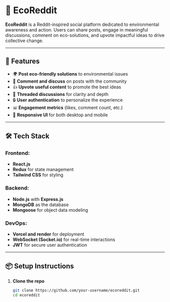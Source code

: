 # 🌱 EcoReddit

**EcoReddit** is a Reddit-inspired social platform dedicated to environmental awareness and action. Users can share posts, engage in meaningful discussions, comment on eco-solutions, and upvote impactful ideas to drive collective change.

---

## 🚀 Features

- 🌍 **Post eco-friendly solutions** to environmental issues
- 💬 **Comment and discuss** on posts with the community
- 👍 **Upvote useful content** to promote the best ideas
- 🧵 **Threaded discussions** for clarity and depth
- 🔒 **User authentication** to personalize the experience
- 📊 **Engagement metrics** (likes, comment count, etc.)
- 📱 **Responsive UI** for both desktop and mobile

---

## 🛠️ Tech Stack

### Frontend:
- **React.js**
- **Redux** for state management
- **Tailwind CSS** for styling

### Backend:
- **Node.js** with **Express.js**
- **MongoDB** as the database
- **Mongoose** for object data modeling

### DevOps:
- **Vercel and render** for deployment 
- **WebSocket (Socket.io)** for real-time interactions
- **JWT** for secure user authentication

---

## 📦 Setup Instructions

1. **Clone the repo**
   ```bash
   git clone https://github.com/your-username/ecoreddit.git
   cd ecoreddit
